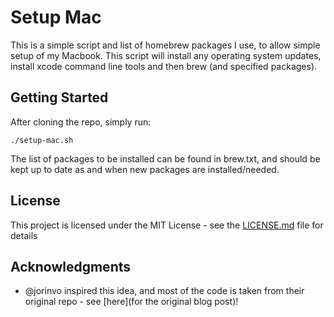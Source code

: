 # Setup Mac

This is a simple script and list of homebrew packages I use, to allow simple setup of my Macbook. This script will install any operating system updates, install xcode command line tools and then brew (and specified packages).

## Getting Started

After cloning the repo, simply run:

```
./setup-mac.sh
```

The list of packages to be installed can be found in brew.txt, and should be kept up to date as and when new packages are installed/needed.

## License

This project is licensed under the MIT License - see the [LICENSE.md](LICENSE.md) file for details

## Acknowledgments

* @jorinvo inspired this idea, and most of the code is taken from their original repo - see [here](for the original blog post)!
